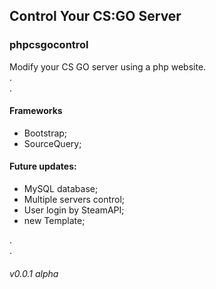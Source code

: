 <h2><a id="Control_Your_CSGO_Server_0"></a>Control Your CS:GO Server</h2>
<h3><a id="phpcsgocontrol_1"></a>phpcsgocontrol</h3>
<p>Modify your CS GO server using a php website.<br>
.<br>
.</p>
<h4><a id="Frameworks_7"></a>Frameworks</h4>
<ul>
<li>Bootstrap;</li>
<li>SourceQuery;</li>
</ul>
<h4><a id="Future_updates_12"></a>Future updates:</h4>
<ul>
<li>MySQL database;</li>
<li>Multiple servers control;</li>
<li>User login by SteamAPI;</li>
<li>new Template;</li>
</ul>
<p>.<br>
.</p>
<h6><a id="v001_alpha_21"></a>v0.0.1 alpha</h6>
